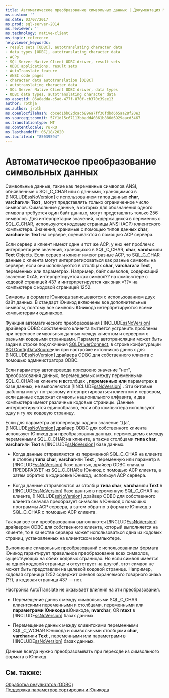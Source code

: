```yaml
---
title: Автоматическое преобразование символьных данных | Документация Майкрософт
ms.custom: ''
ms.date: 03/07/2017
ms.prod: sql-server-2014
ms.reviewer: ''
ms.technology: native-client
ms.topic: reference
helpviewer_keywords:
- result sets [ODBC], autotranslating character data
- data types [ODBC], autotranslating character data
- ACPs
- SQL Server Native Client ODBC driver, result sets
- ODBC applications, result sets
- AutoTranslate feature
- ANSI code pages
- character data autotranslation [ODBC]
- autotranslating character data
- SQL Server Native Client ODBC driver, data types
- ODBC data types, autotranslating character data
ms.assetid: 86a8adda-c5ad-477f-870f-cb370c39ee13
author: rothja
ms.author: jroth
ms.openlocfilehash: cbced1bb62dcacb896a7ff30fdbd6b5aa28f20e3
ms.sourcegitcommit: 57f1d15c67113bbadd40861b886d6929aacd3467
ms.translationtype: MT
ms.contentlocale: ru-RU
ms.lasthandoff: 06/18/2020
ms.locfileid: "85039594"
---
```

# <a name="autotranslation-of-character-data"></a>Автоматическое преобразование символьных данных
  Символьные данные, такие как переменные символов ANSI, объявленные с SQL_C_CHAR или с данными, хранящимися в [!INCLUDE[ssNoVersion](../../includes/ssnoversion-md.md)] с использованием типов данных **char**, **varchar**или **Text** , могут представлять только ограниченное число символов. Символьные данные, в которых для обозначения одного символа требуется один байт данных, могут представлять только 256 символов. Для интерпретации значений, содержащихся в переменных SQL_C_CHAR, используются кодовые страницы ANSI (ACP) клиентского компьютера. Значения, хранимые с помощью типов данных **char**, **varchar**или **Text** на сервере, оцениваются с помощью ACP сервера.  
  
 Если сервер и клиент имеют один и тот же ACP, у них нет проблем с интерпретацией значений, хранящихся в SQL_C_CHAR, **char**, **varchar**или **Text** Objects. Если сервер и клиент имеют разные ACP, то SQL_C_CHAR данные с клиента могут интерпретироваться как разные символы на сервере, если они используются в столбцах **char**, **varchar**или **Text** , переменных или параметрах. Например, байт символов, содержащий значение 0xA5, интерпретируется как символ?? на компьютере с кодовой страницей 437 и интерпретируется как знак «??» на компьютере с кодовой страницей 1252.  
  
 Символы в формате Юникода записываются с использованием двух байт данных. В стандарт Юникод включены все дополнительные символы, поэтому все символы Юникода интерпретируются всеми компьютерами одинаково.  
  
 Функция автоматического преобразования [!INCLUDE[ssNoVersion](../../includes/ssnoversion-md.md)] драйвера ODBC собственного клиента пытается устранить проблемы при переносе символьных данных между клиентом и сервером с разными кодовыми страницами. Параметр автотрансляции может быть задан в строке подключения [SQLDriverConnect](../native-client-odbc-api/sqldriverconnect.md), в строке конфигурации [SQLConfigDataSource](../native-client-odbc-api/sqlconfigdatasource.md)или при настройке источников данных для [!INCLUDE[ssNoVersion](../../includes/ssnoversion-md.md)] драйвера ODBC для собственного клиента с помощью администратора ODBC.  
  
 Если параметру автоперевода присвоено значение "нет", преобразования данных, перемещаемых между переменными SQL_C_CHAR на клиенте **и в**столбцах **, переменных** **или** параметрах в базе данных, не выполняются [!INCLUDE[ssNoVersion](../../includes/ssnoversion-md.md)] . Эти битовые шаблоны могут по-разному интерпретироваться клиентом и сервером, если данные содержат символы национального алфавита, и два компьютера имеют различные кодовые страницы. Данные интерпретируются единообразно, если оба компьютера используют одну и ту же кодовую страницу.  
  
 Если для параметра автоперевода задано значение "Да", [!INCLUDE[ssNoVersion](../../includes/ssnoversion-md.md)] драйвер ODBC для собственного клиента использует Юникод для преобразования данных, перемещаемых между переменными SQL_C_CHAR на клиенте, а также столбцами **типа char**, **varchar**или **Text** в [!INCLUDE[ssNoVersion](../../includes/ssnoversion-md.md)] базе данных.  
  
-   Когда данные отправляются из переменной SQL_C_CHAR на клиенте в столбец **типа char**, **varchar**или **Text** , переменную или параметр в [!INCLUDE[ssNoVersion](../../includes/ssnoversion-md.md)] базе данных, драйвер ODBC сначала ПРЕОБРАЗУЕТ из SQL_C_CHAR в Юникод с помощью ACP клиента, а затем обратно в кодировке Юникод, используя ACP сервера.  
  
-   Когда данные отправляются из столбца **типа char**, **varchar**или **Text** в [!INCLUDE[ssNoVersion](../../includes/ssnoversion-md.md)] базе данных в переменную SQL_C_CHAR на клиенте, [!INCLUDE[ssNoVersion](../../includes/ssnoversion-md.md)] драйвер ODBC для собственного клиента сначала преобразует символы в Юникод с помощью программы ACP сервера, а затем обратно в формате Юникод в SQL_C_CHAR с помощью ACP клиента.  
  
 Так как все эти преобразования выполняются [!INCLUDE[ssNoVersion](../../includes/ssnoversion-md.md)] драйвером ODBC для собственного клиента, который выполняется на клиенте, то в качестве сервера может использоваться одна из кодовых страниц, установленных на клиентском компьютере.  
  
 Выполнение символьных преобразований с использованием формата Юникод гарантирует правильное преобразование всех символов, существующих на обеих кодовых страницах. Но если символ имеется на одной кодовой странице и отсутствует на другой, этот символ не может быть представлен на целевой кодовой странице. Например, кодовая страница 1252 содержит символ охраняемого товарного знака (??), а кодовая страница 437 — нет.  
  
 Настройка AutoTranslate не оказывает влияния на эти преобразования.  
  
-   Перемещение данных между символьными SQL_C_CHAR клиентскими переменными и столбцами, переменными или **параметрами Юникода в**Юникоде, **nvarchar**, OR **ntext** в [!INCLUDE[ssNoVersion](../../includes/ssnoversion-md.md)] базах данных.  
  
-   Перемещение данных между клиентскими переменными SQL_C_WCHAR Юникода и символьными столбцами **char**, **varchar**или **Text** , переменными или параметрами в [!INCLUDE[ssNoVersion](../../includes/ssnoversion-md.md)] базах данных.  
  
 Данные всегда нужно преобразовывать при переходе из символьного формата в Юникод.  
  
## <a name="see-also"></a>См. также:  
 [Обработка результатов &#40;ODBC&#41;](processing-results-odbc.md)   
 [Поддержка параметров сортировки и Юникода](../collations/collation-and-unicode-support.md)  
  
  
